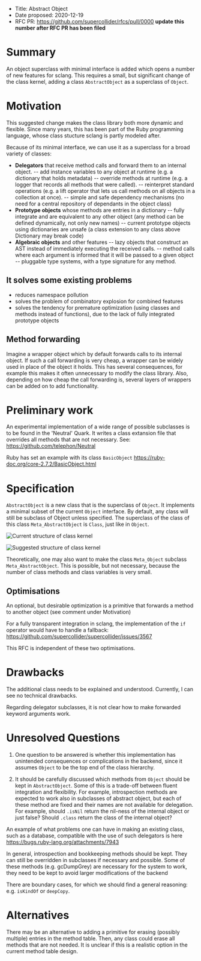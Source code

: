 - Title: Abstract Object
- Date proposed: 2020-12-19
- RFC PR: https://github.com/supercollider/rfcs/pull/0000 **update this number after RFC PR has been filed**


# Summary

An object superclass with minimal interface is added which opens a number of new features for sclang. This requires a small, but significant change of the class kernel, adding a class  `AbstractObject` as a superclass of  `Object`.

# Motivation

This suggested change makes the class library both more dynamic and flexible.
Since many years, this has been part of the Ruby programming language, whose class stucture sclang is partly modeled after.

Because of its minimal interface, we can use it as a superclass for a broad variety of classes:

- **Delegators** that receive method calls and forward them to an internal object.
-- add instance variables to any object at runtime (e.g. a dictionary that holds metadata)
-- override methods at runtime (e.g. a logger that records all methods that were called).
-- reinterpret standard operations (e.g. a lift operator that lets us call methods on all objects in a collection at once).
-- simple and safe dependency mechanisms (no need for a central repository of dependants in the object class)
- **Prototype objects** whose methods are entries in a dictionary
-- fully integrate and are equivalent to any other object (any method can be defined dynamically, not only new names)
-- current prototype objects using dictionaries are unsafe (a class extension to any class above Dictionary may break code)
- **Algebraic objects** and other features
-- lazy objects that construct an AST instead of immediately executing the received calls.
-- method calls where each argument is informed that it will be passed to a given object
-- pluggable type systems, with a type signature for any method.


## It solves some existing problems
- reduces namespace pollution
- solves the problem of combinatory explosion for combined features
- solves the tendency for premature optimization (using classes and methods instead of functions), due to the lack of fully integrated prototype objects

## Method forwarding
Imagine a wrapper object which by default forwards calls to its internal object. If such a call forwarding is very cheap,  a wrapper can be widely used in place of the  object it holds. This has several consequences, for example this makes it often unnecessary to modify the class library. Also, depending on how cheap the call forwarding is, several layers of wrappers can be added on to add functionality.


# Preliminary work
An experimental implementation of a wide range of possible subclasses is to be found in the 'Neutral' Quark. It writes a class extansion file that overrides all methods that are not necessary. See: https://github.com/telephon/Neutral

Ruby has set an example with its class `BasicObject`
https://ruby-doc.org/core-2.7.2/BasicObject.html


# Specification

`AbstractObject` is a new class that is the superclass of  `Object`. It implements a minimal subset of the current `Object`  interface. By default, any class will still be subclass of Object unless  specified. The superclass of the class of this class `Meta_AbstractObject` is `Class`, just like in `Object`.




![Current structure of class kernel](images/supercollider-class-structure.gif)

![Suggested structure of class kernel](images/supercollider-class-structure-with-abstract-object.gif)



Theoretically, one may also want to make the class `Meta_Object`  subclass `Meta_AbstractObject`. This is possible, but not necessary, because the number of class methods and class variables is very small.


## Optimisations

An optional, but desirable optimization is a primitive that forwards a method to another object (see comment under Motivation)

For a fully transparent integration in sclang, the implementation of the `if` operator would have to handle a fallback: https://github.com/supercollider/supercollider/issues/3567

This RFC is independent of these two optimisations.

# Drawbacks

The additional class needs to be explained and understood. Currently, I can see no technical drawbacks.

Regarding delegator subclasses, it is not clear how to make forwarded keyword arguments work.

# Unresolved Questions

1. One question to be answered is whether this implementation has unintended consequences or complications in the backend, since it assumes `Object` to be the top end of the class hierarchy.

2. It should be carefully discussed which methods from  `Object`  should be kept in `AbstractObject`. Some of this is a trade-off between fluent integration and flexibility. For example, introspection methods are expected to work also in subclasses of abstract object, but each of these method are fixed and their names are not available for delegation. For example, should `.isNil`  return the nil-ness of the internal object or just false? Should `.class` return the class of the internal object?

An example of what problems one can have in making an existing class, such as a database, compatible with the use of such delegators is here https://bugs.ruby-lang.org/attachments/7943

In general, introspection and bookkeeping methods should be kept. They can still be overridden in subclasses if necessary and possible. Some of these methods (e.g. gcDumpGrey) are necessary for the system to work, they need to be kept to avoid larger modifications of the backend

There are boundary cases, for which we should find a general reasoning: e.g.  `isKindOf` or `deepCopy`.


# Alternatives

There may be an alternative to adding a primitive for erasing (possibly multiple) entries in the method table. Then, any class could erase all methods that are not needed. It is unclear if this is a realistic option in the current method table design.
